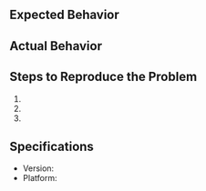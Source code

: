 ## Expected Behavior


## Actual Behavior


## Steps to Reproduce the Problem

1.
1.
1.

## Specifications

- Version:
- Platform:

